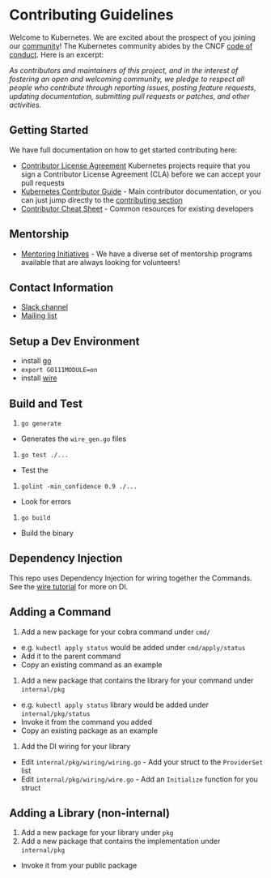 # Contributing Guidelines

Welcome to Kubernetes. We are excited about the prospect of you joining our [community](https://git.k8s.io/community)! The Kubernetes community abides by the CNCF [code of conduct](code-of-conduct.md). Here is an excerpt:

_As contributors and maintainers of this project, and in the interest of fostering an open and welcoming community, we pledge to respect all people who contribute through reporting issues, posting feature requests, updating documentation, submitting pull requests or patches, and other activities._

## Getting Started

We have full documentation on how to get started contributing here:

<!---
If your repo has certain guidelines for contribution, put them here ahead of the general k8s resources
-->

- [Contributor License Agreement](https://git.k8s.io/community/CLA.md) Kubernetes projects require that you sign a Contributor License Agreement (CLA) before we can accept your pull requests
- [Kubernetes Contributor Guide](https://git.k8s.io/community/contributors/guide) - Main contributor documentation, or you can just jump directly to the [contributing section](https://git.k8s.io/community/contributors/guide#contributing)
- [Contributor Cheat Sheet](https://git.k8s.io/community/contributors/guide/contributor-cheatsheet/README.md) - Common resources for existing developers

## Mentorship

- [Mentoring Initiatives](https://git.k8s.io/community/mentoring) - We have a diverse set of mentorship programs available that are always looking for volunteers!

## Contact Information

- [Slack channel](https://kubernetes.slack.com/messages/sig-cli)
- [Mailing list](https://groups.google.com/forum/#!forum/kubernetes-sig-cli)

## Setup a Dev Environment

- install [go](https://golang.org/doc/install)
- `export GO111MODULE=on`
- install [wire](https://github.com/google/wire/)

## Build and Test

1. `go generate`
  - Generates the `wire_gen.go` files
1. `go test ./...`
  - Test the
1. `golint -min_confidence 0.9 ./...`
  - Look for errors
1. `go build`
  - Build the binary

## Dependency Injection

This repo uses Dependency Injection for wiring together the Commands.  See the
[wire tutorial](https://github.com/google/wire/tree/master/_tutorial) for more on DI.

## Adding a Command

1. Add a new package for your cobra command under `cmd/`
  - e.g. `kubectl apply status` would be added under `cmd/apply/status`
  - Add it to the parent command
  - Copy an existing command as an example
1. Add a new package that contains the library for your command under `internal/pkg`
  - e.g. `kubectl apply status` library would be added under `internal/pkg/status`
  - Invoke it from the command you added
  - Copy an existing package as an example
1. Add the DI wiring for your library
  - Edit `internal/pkg/wiring/wiring.go` - Add your struct to the `ProviderSet` list
  - Edit `internal/pkg/wiring/wire.go` - Add an `Initialize` function for you struct

## Adding a Library (non-internal)

1. Add a new package for your library under `pkg`
1. Add a new package that contains the implementation under `internal/pkg`
  - Invoke it from your public package
